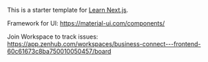 This is a starter template for [Learn Next.js](https://nextjs.org/learn).

Framework for UI: https://material-ui.com/components/

Join Workspace to track issues: https://app.zenhub.com/workspaces/business-connect---frontend-60c61673c8ba750010050457/board
